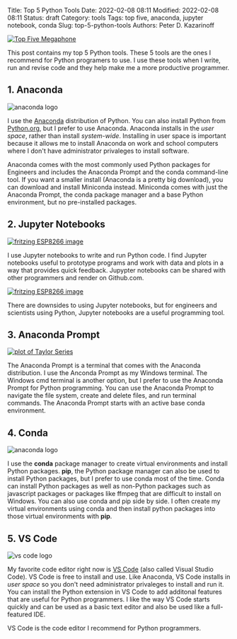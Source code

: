 Title: Top 5 Python Tools
Date: 2022-02-08 08:11
Modified: 2022-02-08 08:11
Status: draft
Category: tools
Tags: top five, anaconda, jupyter notebook, conda
Slug: top-5-python-tools
Authors: Peter D. Kazarinoff

[![Top Five Megaphone]({static}/posts/top_five/images/megaphone_five.png)]({filename}/posts/top_five/2019_top_five.md)

This post contains my top 5 Python tools. These 5 tools are the ones I recommend for Python programers to use. I use these tools when I write, run and revise code and they help make me a more productive programmer.

## 1. Anaconda

![anaconda logo]({static}/posts/top_five/images/anaconda_logo.png)

I use the [Anaconda](https://anaconda.com/distribution) distribution of Python. You can also install Python from [Python.org](https://python.org), but I prefer to use Anaconda. Anaconda installs in the *user space*, rather than install *system-wide*. Installing in user space is important because it allows me to install Anaconda on work and school computers where I don't have administrator privaleges to install software. 

Anaconda comes with the most commonly used Python packages for Engineers and includes the Anaconda Prompt and the conda command-line tool. If you want a smaller install (Anaconda is a pretty big download), you can download and install Miniconda instead. Miniconda comes with just the Anaconda Prompt, the conda package manager and a base Python environment, but no pre-installed packages. 

## 2. Jupyter Notebooks

[![fritzing ESP8266 image]({static}/posts/micropython/images/fritzing_esp8266.png)](https://pythonforundergradengineers.com/upload-py-files-to-esp8266-running-micropython.html)

I use Jupyter notebooks to write and run Python code. I find Jupyter notebooks useful to prototype programs and work with data and plots in a way that provides quick feedback. Jupypter notebooks can be shared with other programmers and render on Github.com. 

[![fritzing ESP8266 image]({static}/posts/micropython/images/fritzing_esp8266.png)](https://pythonforundergradengineers.com/upload-py-files-to-esp8266-running-micropython.html)

There are downsides to using Jupyter notebooks, but for engineers and scientists using Python, Jupyter notebooks are a useful programming tool.

## 3. Anaconda Prompt

[![plot of Taylor Series]({static}/posts/functions/images/taylor.png)](https://pythonforundergradengineers.com/creating-taylor-series-functions-with-python.html)

The Anaconda Prompt is a terminal that comes with the Anaconda distribution. I use the Anconda Prompt as my Windows terminal. The Windows cmd terminal is another option, but I prefer to use the Anaconda Prompt for Python programming. You can use the Anaconda Prompt to navigate the file system, create and delete files, and run terminal commands. The Anaconda Prompt starts with an active base conda environment.

## 4. Conda

![anaconda logo]({static}/posts/top_five/images/anaconda_logo.png)

I use the **conda** package manager to create virtual environments and install Python packages. **pip**, the Python package manager can also be used to install Python packages, but I prefer to use conda most of the time. Conda can install Python packages as well as non-Python packages such as javascript packages or packages like ffmpeg that are difficult to install on Windows. You can also use conda and pip side by side. I often create my virtual environments using conda and then install python packages into those virtual environments with **pip**. 

## 5. VS Code

![vs code logo]({static}/posts/top_five/images/vs_code_icon.svg)

My favorite code editor right now is [VS Code](https://code.visualstudio.com/) (also called Visual Studio Code). VS Code is free to install and use. Like Anaconda, VS Code installs in _user space_ so you don't need administrator privaleges to install and run it. You can install the Python extension in VS Code to add additonal features that are useful for Python programmers. I like the way VS Code starts quickly and can be used as a basic text editor and also be used like a full-featured IDE.

VS Code is the code editor I recommend for Python programmers.
